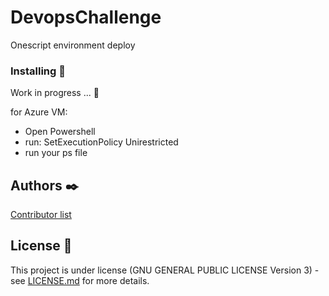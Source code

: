 # DevopsChallenge
Onescript environment deploy

### Installing 🔧
Work in progress ... 🔧

for Azure VM: 
- Open Powershell 
- run: SetExecutionPolicy Unirestricted
- run your ps file

## Authors ✒️
[Contributor list](https://github.com/JSGitHubbing/DevopsChallenge/contributors)


## License 📄
This project is under license (GNU GENERAL PUBLIC LICENSE Version 3) - see [LICENSE.md](LICENSE.md) for more details.
